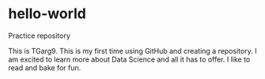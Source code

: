 # hello-world
Practice repository

This is TGarg9. This is my first time using GitHub and creating a repository. 
I am excited to learn more about Data Science and all it has to offer. I like to read and bake for fun.
